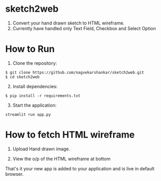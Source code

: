# sketch2web
1. Convert your hand drawn sketch to HTML wireframe.
2. Currently have handled only Text Field, Checkbox and Select Option


# How to Run

1. Clone the repository:
```
$ git clone https://github.com/nagvekarshankar/sketch2web.git
$ cd sketch2web
```

2. Install dependencies:
```
$ pip install -r requirements.txt
```

3. Start the application:
```
streamlit run app.py
```

# How to fetch HTML wireframe

1. Upload Hand drawn image.


2. View the o/p of the HTML wireframe at bottom

That's it your new app is added to your application and is live in default browser.
